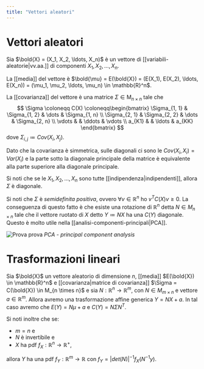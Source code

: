 ```yaml
---
title: "Vettori aleatori"
---
```

# Vettori aleatori
Sia $\bold{X} = (X_1, X_2, \ldots, X_n)$ è un vettore di [[variabili-aleatorie|vv.aa.]] di componenti $X_1, X_2, \ldots, X_n$.

La [[media]] del vettore è $\bold{\mu} = E(\bold{X}) = (E(X_1), E(X_2), \ldots, E(X_n)) = (\mu_1, \mu_2, \ldots, \mu_n) \in \mathbb{R}^n$.

La [[covarianza]] del vettore è una matrice $\Sigma \in \mathrm{M}_{n \times n}$ tale che
$$
\Sigma \coloneqq C(X) \coloneqq\begin{bmatrix}
    \Sigma_{1, 1} & \Sigma_{1, 2} & \dots  & \Sigma_{1, n} \\
    \Sigma_{2, 1} & \Sigma_{2, 2} & \dots  & \Sigma_{2, n} \\
    \vdots        &               & \ddots & \vdots       \\
    a_{K1}        &               & \ldots & a_{KK}
\end{bmatrix}
$$
dove $\Sigma_{i, j} \coloneqq Cov(X_i, X_j)$.

Dato che la covarianza è simmetrica, sulle diagonali ci sono le $Cov(X_i, X_i) = Var(X_i)$ e la parte sotto la diagonale principale della matrice è equivalente alla parte superiore alla diagonale principale.

Si noti che se le $X_1,X_2, \ldots, X_n$ sono tutte [[indipendenza|indipendenti]], allora $\Sigma$ è diagonale.

Si noti che $\Sigma$ è *semidefinita positiva*, ovvero $\forall v \in \mathbb{R}^n$ ho $v^T C(X) v \ge 0$. La conseguenza di questo fatto è che esiste una rotazione di $\mathbb{R}^n$ detta $N \in M_{n \times n}$ tale che il vettore ruotato di $X$ detto $Y \coloneqq NX$ ha una $C(Y)$ diagonale. Questo è molto utile nella [[analisi-componenti-principali|PCA]].

![Prova prova](https://miro.medium.com/max/1400/1*T7CqlFV5aRm6MxO5nJt7Qw.gif)
*PCA - principal component analysis*

# Trasformazioni lineari
Sia $\bold{X}$ un vettore aleatorio di dimensione $n$, [[media]] $E(\bold{X}) \in \mathbb{R}^n$ e [[covarianza|matrice di covarianza]] $\Sigma = C(\bold{X}) \in M_{n \times n}$ e sia $N : \mathbb{R}^n \to \mathbb{R}^m$, con $N \in M_{m \times n}$ e vettore $a \in \mathbb{R}^m$. Allora avremo una trasformazione affine generica $Y = NX + a$. In tal caso avremo che $E(Y) = N\mu + a$ e $C(Y) = N \Sigma N^T$.

Si noti inoltre che se:
- $m = n$ e
- $N$ è invertibile e
- $X$ ha pdf $f_X : \mathbb{R}^n \to \mathbb{R}^+$,

allora $Y$ ha una pdf $f_Y : \mathbb{R}^m \to \mathbb{R}$ con $f_Y = |det(N)|^{-1} f_X(N^{-1}y)$.
